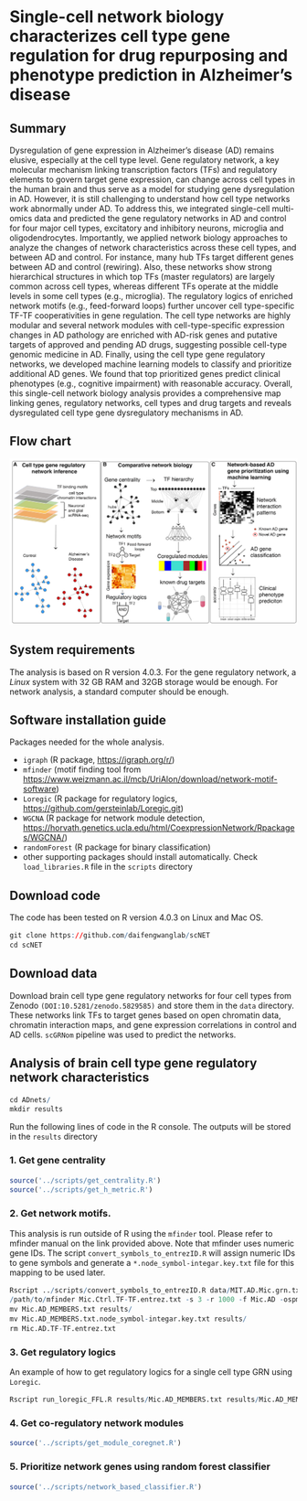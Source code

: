 # Single-cell network biology characterizes cell type gene regulation for drug repurposing and phenotype prediction in Alzheimer’s disease

## Summary
Dysregulation of gene expression in Alzheimer’s disease (AD) remains elusive, especially at the cell type level. Gene regulatory network, a key molecular mechanism linking transcription factors (TFs) and regulatory elements to govern target gene expression, can change across cell types in the human brain and thus serve as a model for studying gene dysregulation in AD. However, it is still challenging to understand how cell type networks work abnormally under AD. To address this, we integrated single-cell multi-omics data and predicted the gene regulatory networks in AD and control for four major cell types, excitatory and inhibitory neurons, microglia and oligodendrocytes. Importantly, we applied network biology approaches to analyze the changes of network characteristics across these cell types, and between AD and control. For instance, many hub TFs target different genes between AD and control (rewiring). Also, these networks show strong hierarchical structures in which top TFs (master regulators) are largely common across cell types, whereas different TFs operate at the middle levels in some cell types (e.g., microglia). The regulatory logics of enriched network motifs (e.g., feed-forward loops) further uncover cell type-specific TF-TF cooperativities in gene regulation. The cell type networks are highly modular and several network modules with cell-type-specific expression changes in AD pathology are enriched with AD-risk genes and putative targets of approved and pending AD drugs, suggesting possible cell-type genomic medicine in AD. Finally, using the cell type gene regulatory networks, we developed machine learning models to classify and prioritize additional AD genes. We found that top prioritized genes predict clinical phenotypes (e.g., cognitive impairment) with reasonable accuracy. Overall, this single-cell network biology analysis provides a comprehensive map linking genes, regulatory networks, cell types and drug targets and reveals dysregulated cell type gene dysregulatory mechanisms in AD.

## Flow chart
![alt text](https://github.com/cngupta/scNET/blob/master/workflow.png)

## System requirements

The analysis is based on R version 4.0.3. For the gene regulatory network, a *Linux* system with 32 GB RAM and 32GB storage would be enough. For network analysis, a standard computer should be enough.

## Software installation guide

Packages needed for the whole analysis.

- `igraph` (R package, https://igraph.org/r/)
- `mfinder` (motif finding tool from https://www.weizmann.ac.il/mcb/UriAlon/download/network-motif-software)
- `Loregic` (R package for regulatory logics, https://github.com/gersteinlab/Loregic.git)
- `WGCNA` (R package for network module detection, https://horvath.genetics.ucla.edu/html/CoexpressionNetwork/Rpackages/WGCNA/)
- `randomForest` (R package for binary classification)
- other supporting packages should install automatically. Check `load_libraries.R` file in the `scripts` directory

## Download code
The code has been tested on R version 4.0.3 on Linux and Mac OS.
```r
git clone https://github.com/daifengwanglab/scNET
cd scNET
```

## Download data
Download brain cell type gene regulatory networks for four cell types from Zenodo `(DOI:10.5281/zenodo.5829585)` and store them in the `data` directory. These networks link TFs to target genes based on open chromatin data, chromatin interaction maps, and gene expression correlations in control and AD cells. `scGRNom` pipeline was used to predict the networks.


## Analysis of brain cell type gene regulatory network characteristics

```r
cd ADnets/
mkdir results
```
Run the following lines of code in the R console. The outputs will be stored in the `results` directory

### 1. Get gene centrality
```r
source('../scripts/get_centrality.R')
source('../scripts/get_h_metric.R')
```

### 2. Get network motifs.
This analysis is run outside of R using the `mfinder` tool. Please refer to mfinder manual on the link provided above.
Note that mfinder uses numeric gene IDs. The script `convert_symbols_to_entrezID.R` will assign numeric IDs to gene symbols and generate a `*.node_symbol-integar.key.txt` file for this mapping to be used later.
```r
Rscript ../scripts/convert_symbols_to_entrezID.R data/MIT.AD.Mic.grn.txt Mic.AD
/path/to/mfinder Mic.Ctrl.TF-TF.entrez.txt -s 3 -r 1000 -f Mic.AD -ospmem 38
mv Mic.AD_MEMBERS.txt results/
mv Mic.AD_MEMBERS.txt.node_symbol-integar.key.txt results/
rm Mic.AD.TF-TF.entrez.txt
```

### 3. Get regulatory logics
An example of how to get regulatory logics for a single cell type GRN using `Loregic`.
```r
Rscript run_loregic_FFL.R results/Mic.AD_MEMBERS.txt results/Mic.AD_MEMBERS.txt.node_symbol-integar.key.txt Mic AD 99
```

### 4. Get co-regulatory network modules
```r
source('../scripts/get_module_coregnet.R')
```

### 5. Prioritize network genes using random forest classifier
```r
source('../scripts/network_based_classifier.R')
```
